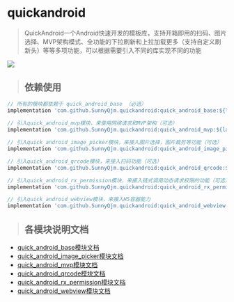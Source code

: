 # quickandroid
> QuickAndroid一个Android快速开发的模板库，支持开箱即用的扫码、图片选择、MVP架构模式、全功能的下拉刷新和上拉加载更多（支持自定义刷新头）等等多项功能，可以根据需要引入不同的库实现不同的功能

[![](https://jitpack.io/v/SunnyQjm/quickandroid.svg)](https://jitpack.io/#SunnyQjm/quickandroid)

> ## 依赖使用

```groovy
// 所有的模块都依赖于 quick_android_base （必选）
implementation 'com.github.SunnyQjm.quickandroid:quick_android_base:${last_version}'
  
// 引入quick_android_mvp模块，来使用网络请求和MVP架构（可选）
implementation 'com.github.SunnyQjm.quickandroid:quick_android_mvp:${last_version}'

// 引入quick_android_image_picker模块，来接入图片选择，图片裁剪等功能（可选）
implementation 'com.github.SunnyQjm.quickandroid:quick_android_image_picker:${last_version}'

// 引入quick_android_qrcode模块，来接入扫码功能（可选）
implementation 'com.github.SunnyQjm.quickandroid:quick_android_qrcode:${last_version}'

// 引入quick_android_rx_permission模块，来接入链式调用动态请求权限的功能（可选）
implementation 'com.github.SunnyQjm.quickandroid:quick_android_rx_permission:${last_version}'

// 引入quick_android_webview模块，来接入H5容器能力
implementation 'com.github.SunnyQjm.quickandroid:quick_android_webview:${last_version}'
```



>  ## 各模块说明文档


- [quick_android_base模块文档](https://github.com/SunnyQjm/quickandroid/tree/master/quick_android_base)
- [quick_android_image_picker模块文档](https://github.com/SunnyQjm/quickandroid/tree/master/quick_android_image_picker)
- [quick_android_mvp模块文档](https://github.com/SunnyQjm/quickandroid/tree/master/quick_android_mvp)
- [quick_android_qrcode模块文档](https://github.com/SunnyQjm/quickandroid/tree/master/quick_android_qrcode)
- [quick_android_rx_permission模块文档](https://github.com/SunnyQjm/quickandroid/tree/master/quick_android_rx_permission)
- [quick_android_webview模块文档](https://github.com/SunnyQjm/quickandroid/tree/master/quick_android_webview)
